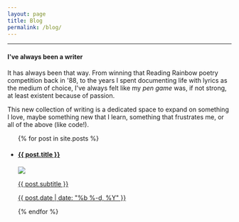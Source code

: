 ```yaml
---
layout: page
title: Blog
permalink: /blog/
---
```

<hr class="divider-magenta">
<div class="intro">
	<h4>I've always been a writer</h4>
	<p>It has always been that way. From winning that Reading Rainbow poetry competition back in '88, to the years I spent documenting life with lyrics as the medium of choice, I've always felt like my <em>pen game</em> was, if not strong, at least existent because of passion.</p>
	<p>This new collection of writing is a dedicated space to expand on something I love, maybe something new that I learn, something that frustrates me, or all of the above (like code!).</p>
</div>
<ul class="post-list">
	{% for post in site.posts %}
		<li class="post-card">
			<a class="post-link" href="{{ post.url | prepend: site.baseurl }}">
				<div class="post-card-item">
					<h4 class="post-card-title">{{ post.title }}</h4>
					<img class="post-card-img" src="{{site.url}}/assets/{{post.img}}">
					<p class="post-subtitle">{{ post.subtitle }}</p>
					<p class="post-meta">{{ post.date | date: "%b %-d, %Y" }}</p>
				</div>
			</a>
		</li>
	{% endfor %}
</ul>